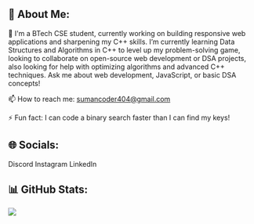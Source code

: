 ## 💫 About Me:

👋 I'm a BTech CSE student, currently working on building responsive web applications and sharpening my C++ skills. I’m currently learning Data Structures and Algorithms in C++ to level up my problem-solving game, looking to collaborate on open-source web development or DSA projects, also looking for help with optimizing algorithms and advanced C++ techniques. Ask me about web development, JavaScript, or basic DSA concepts!

📫 How to reach me: sumancoder404@gmail.com

⚡ Fun fact: I can code a binary search faster than I can find my keys!

## 🌐 Socials:
Discord Instagram LinkedIn

## 📊 GitHub Stats:

![](https://github-readme-stats.vercel.app/api/top-langs/?username=sumancpp&theme=calm&hide_border=false&include_all_commits=true&count_private=true&layout=compact)

<!--
**sumancpp/sumancpp** is a ✨ _special_ ✨ repository because its `README.md` (this file) appears on your GitHub profile.

Here are some ideas to get you started:

- 🔭 I’m currently working on ...
- 🌱 I’m currently learning ...
- 👯 I’m looking to collaborate on ...
- 🤔 I’m looking for help with ...
- 💬 Ask me about ...
- 📫 How to reach me: ...
- 😄 Pronouns: ...
- ⚡ Fun fact: ...
-->
